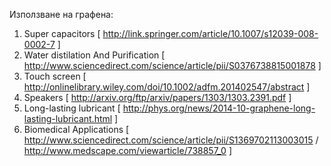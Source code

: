 Използване на графена:

1. Super capacitors [ http://link.springer.com/article/10.1007/s12039-008-0002-7 ]
2. Water distilation And Purification [ http://www.sciencedirect.com/science/article/pii/S0376738815001878 ]
3. Touch screen [ http://onlinelibrary.wiley.com/doi/10.1002/adfm.201402547/abstract ]
4. Speakers [ http://arxiv.org/ftp/arxiv/papers/1303/1303.2391.pdf ]
5. Long-lasting lubricant [ http://phys.org/news/2014-10-graphene-long-lasting-lubricant.html ]
6. Biomedical Applications [ http://www.sciencedirect.com/science/article/pii/S1369702113003015 / http://www.medscape.com/viewarticle/738857_0 ]


